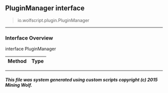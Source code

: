 ## PluginManager __interface__

>io.wolfscript.plugin.PluginManager

---

### Interface Overview

interface PluginManager

Method | Type   
--- | :--- 



---



##### This file was system generated using custom scripts copyright (c) 2015 Mining Wolf.
	

